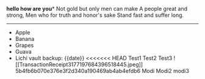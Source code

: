 **hello how are you***
Not gold but only men can make
A people great and strong,
Men who for truth and honor's sake
Stand fast and suffer long.

---
- Apple
- Banana
- Grapes
- Guava
- Lichi
vault backup: {{date}}
<<<<<<< HEAD
Test1
Test2
Test3
![[TransactionReceipt3177197684396518445.jpeg]]
5b4fb6b070e376e3f2d340a190469ab4ab4efdb6
Modi
Modi2
modi3
